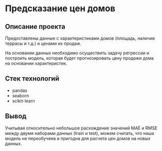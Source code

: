 # Предсказание цен домов

## Описание проекта

Предоставлены данные с характеристиками домов (площадь, наличие террасы и т.д.) и ценами их продаж.

На основании данных необходимо осуществить задачу регрессии и построить модель, которая будет прогнозировать цену продажи дома на основании характеристик.



## Стек технологий
* pandas
* seaborn
* scikit-learn


## Вывод

Учитывая относительно небольшое расхождение значений MAE и RMSE между двумя наборами данных (train и test), можем считать, что наша модель не переобучена и пригодна для расчета цен домов на новых данных.